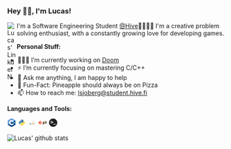 ### Hey 👋🏽, I'm Lucas!


<a href="https://www.linkedin.com/in/lucas-sjoberg/">
  <img align="left" alt="Lucas' LinkdeIN" width="22px" src="https://cdn.jsdelivr.net/npm/simple-icons@v3/icons/linkedin.svg" />
</a>






I'm a Software Engineering Student [@Hive](https://www.hive.fi/en/)🙍🏽‍♂️🚀 I'm a creative problem solving enthusiast, with a constantly growing love for developing games.


**Personal Stuff:**

- 👨🏽‍💻 I’m currently working on [Doom](https://github.com/vkuikka/doom-nukem)
- ⚡️ I’m currently focusing on mastering C/C++
- 💬 Ask me anything, I am happy to help
- 🌱 Fun-Fact: Pineapple should always be on Pizza
- 📫 How to reach me: lsjoberg@student.hive.fi

**Languages and Tools:**  

<code><img height="20" src="https://raw.githubusercontent.com/github/explore/80688e429a7d4ef2fca1e82350fe8e3517d3494d/topics/cpp/cpp.png"></code>
<code><img height="20" src="https://raw.githubusercontent.com/github/explore/80688e429a7d4ef2fca1e82350fe8e3517d3494d/topics/python/python.png"></code>
<code><img height="20" src="https://raw.githubusercontent.com/github/explore/80688e429a7d4ef2fca1e82350fe8e3517d3494d/topics/mysql/mysql.png"></code>
<code><img height="20" src="https://raw.githubusercontent.com/github/explore/80688e429a7d4ef2fca1e82350fe8e3517d3494d/topics/git/git.png"></code>
<code><img height="20" src="https://raw.githubusercontent.com/github/explore/80688e429a7d4ef2fca1e82350fe8e3517d3494d/topics/terminal/terminal.png"></code>



![Lucas' github stats](https://github-readme-stats.vercel.app/api?username=lsjoberg98&show_icons=true&hide_border=true)
